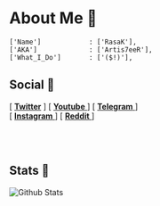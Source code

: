 # About Me 🙂
```
['Name']            : ['RasaK'],
['AKA']             : ['Artis7eeR'],
['What_I_Do']       : ['($!)'],
```
<h2>Social 📱</h2>

<p>
 [ <a href="https://mobile.twitter.com/Artis7eeR">
     <b>Twitter</b></a> ]
 [ <a href="https://www.youtube.com/channel/UCxMfvQKldiIYk2GIXa7pLsw">
    <b>Youtube</b>  </a> ]
 [ <a href="https://telegram.dog/Artis7eeR">
     <b>Telegram</b>
   </a> ] <br/>
 [ <a href="https://www.instagram.com/artis7eer">
     <b>Instagram</b>
   </a> ] 
[ <a href="https://www.reddit.com/user/artis7eer">
     <b>Reddit</b>
   </a> ]
</p>
<br/>
<br/>

<h2>Stats 🙈</h2>

![Github Stats](https://readmestats.vercel.app/api?username=artis7eer&show_icons=true&title_color=333&icon_color=d43111&count_private=true&include_all_commits=true)
